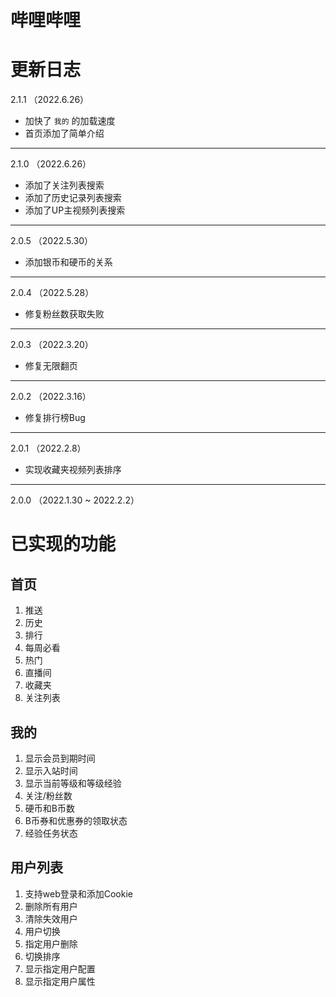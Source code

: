 # 哔哩哔哩

# 更新日志

2.1.1 （2022.6.26）

- 加快了 `我的` 的加载速度
- 首页添加了简单介绍

---

2.1.0 （2022.6.26）

- 添加了关注列表搜索
- 添加了历史记录列表搜索
- 添加了UP主视频列表搜索

---

2.0.5 （2022.5.30）

- 添加银币和硬币的关系

---

2.0.4 （2022.5.28）

- 修复粉丝数获取失败

---

2.0.3 （2022.3.20）

- 修复无限翻页

---

2.0.2 （2022.3.16）

- 修复排行榜Bug

---

2.0.1 （2022.2.8）

- 实现收藏夹视频列表排序

---

2.0.0 （2022.1.30 ~ 2022.2.2）

# 已实现的功能

## 首页

1. 推送
2. 历史
3. 排行
4. 每周必看
5. 热门
6. 直播间
7. 收藏夹
8. 关注列表

## 我的

1. 显示会员到期时间
2. 显示入站时间
3. 显示当前等级和等级经验
4. 关注/粉丝数
5. 硬币和B币数
6. B币券和优惠券的领取状态
7. 经验任务状态

## 用户列表

1. 支持web登录和添加Cookie
2. 删除所有用户
3. 清除失效用户
4. 用户切换
5. 指定用户删除
6. 切换排序
7. 显示指定用户配置
8. 显示指定用户属性